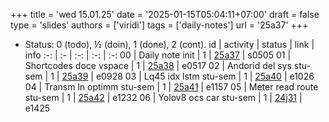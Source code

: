+++
title = 'wed 15.01.25'
date = '2025-01-15T05:04:11+07:00'
draft = false
type = 'slides'
authors = ['viridi']
tags = ['daily-notes']
url = '25a37'
+++
<!-- more -->

+ Status: 0 (todo), &half; (doin), 1 (done), 2 (cont).
id | activity | status | link | info
:-: | :- | :-: | :-: | :-:
00 | Daily note init          | 1 | [25a37](/rusn/25a37) | s0505
01 | Shortcodes doce vspace   | 1 | [25a38](/rusn/25a38) | e0517
02 | Andorid del sys stu-sem  | 1 | [25a39](/rusn/25a39) | e0928
03 | Lq45 idx lstm stu-sem    | 1 | [25a40](/rusn/25a40) | e1026
04 | Transm ln optimm stu-sem | 1 | [25a41](/rusn/25a41) | e1157
05 | Meter read route stu-sem | 1 | [25a42](/rusn/25a42) | e1232
06 | Yolov8 ocs car stu-sem   | 1 | [24j31](/rusn/24j31) | e1425
